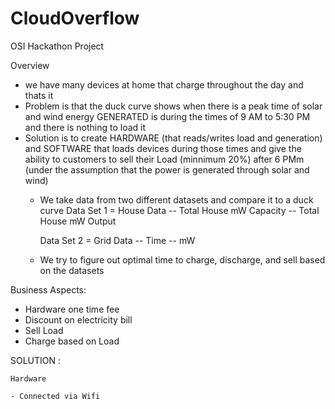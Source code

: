 # CloudOverflow
OSI Hackathon Project

Overview
- we have many devices at home that charge throughout the day and thats it
- Problem is that the duck curve shows when there is a peak time of solar and wind energy GENERATED is during the times of 9 AM to 5:30 PM and there is nothing to load it 
- Solution is to create HARDWARE (that reads/writes load and generation) and SOFTWARE that loads devices during those times and give the ability to customers to sell their Load  (minnimum 20%) after 6 PMm (under the assumption that the power is generated through solar and wind)
    - We take data from two different datasets and compare it to a duck curve
        Data Set 1 = House Data
            -- Total House mW Capacity
            -- Total House mW Output
      
        Data Set 2 = Grid Data
            -- Time 
            -- mW
    - We try to figure out optimal time to charge, discharge, and sell based on the datasets





Business Aspects:

- Hardware one time fee
- Discount on electricity bill
- Sell Load
- Charge based on Load

SOLUTION :

    Hardware

    - Connected via Wifi 